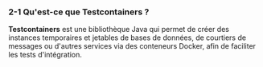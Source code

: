 ### **2-1 Qu'est-ce que Testcontainers ?**  

**Testcontainers** est une bibliothèque Java qui permet de créer des instances temporaires et jetables de bases de données, de courtiers de messages ou d'autres services via des conteneurs Docker, afin de faciliter les tests d'intégration.  

